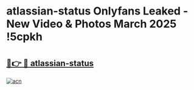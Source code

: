 # atlassian-status Onlyfans Leaked - New Video & Photos March 2025 !5cpkh

# <h2><a href="https://8dhuji.iuczelnia.edu.pl?title=atlassian-status&ref=5cpkh">🔗👉 🔴 atlassian-status</a></h2>

[![acn](https://github.com/user-attachments/assets/0f9c940e-d8b0-45ae-aac7-cd30a18b3e1c)](https://8dhuji.iuczelnia.edu.pl?title=atlassian-status&ref=5cpkh)

